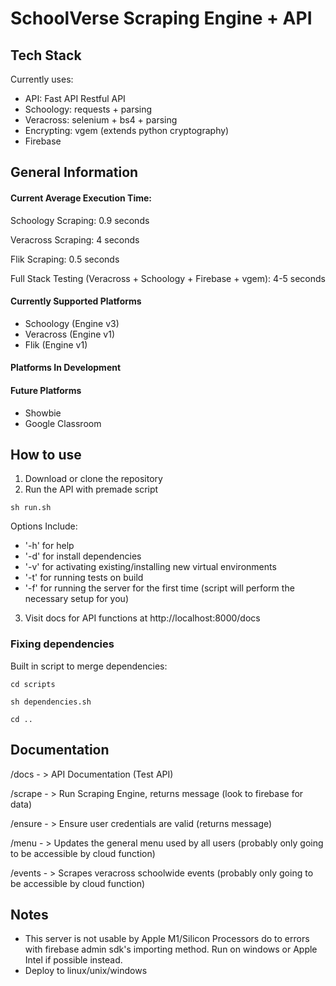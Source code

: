 # SchoolVerse Scraping Engine + API

## Tech Stack
Currently uses:
- API: Fast API Restful API
- Schoology: requests + parsing
- Veracross: selenium + bs4 + parsing
- Encrypting: vgem (extends python cryptography)
- Firebase

## General Information

#### Current Average Execution Time:
Schoology Scraping: 0.9 seconds

Veracross Scraping: 4 seconds

Flik Scraping: 0.5 seconds

Full Stack Testing (Veracross + Schoology + Firebase + vgem): 4-5 seconds 

#### Currently Supported Platforms
- Schoology (Engine v3)
- Veracross (Engine v1)
- Flik (Engine v1)

#### Platforms In Development

#### Future Platforms
- Showbie
- Google Classroom

## How to use
1. Download or clone the repository
2. Run the API with premade script
~~~
sh run.sh 
~~~
Options Include: 
- '-h' for help
- '-d' for install dependencies
- '-v' for activating existing/installing new virtual environments
- '-t' for running tests on build
- '-f' for running the server for the first time (script will perform the necessary setup for you)
3. Visit docs for API functions at http://localhost:8000/docs

### Fixing dependencies
Built in script to merge dependencies:

~~~
cd scripts
~~~
~~~
sh dependencies.sh
~~~
~~~
cd ..
~~~

## Documentation
/docs - > API Documentation (Test API)

/scrape - > Run Scraping Engine, returns message (look to firebase for data)

/ensure - > Ensure user credentials are valid (returns message)

/menu - > Updates the general menu used by all users (probably only going to be accessible by cloud function)

/events - > Scrapes veracross schoolwide events (probably only going to be accessible by cloud function)

## Notes
- This server is not usable by Apple M1/Silicon Processors do to errors with firebase admin sdk's importing method. Run on windows or Apple Intel if possible instead. 
- Deploy to linux/unix/windows
